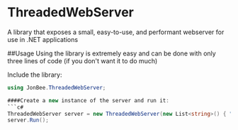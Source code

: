 # ThreadedWebServer
A library that exposes a small, easy-to-use, and performant webserver for use in .NET applications

##Usage
Using the library is extremely easy and can be done with only three lines of code (if you don't want it to do much)

Include the library:
```c#
using JonBee.ThreadedWebServer;

####Create a new instance of the server and run it:
```c#
ThreadedWebServer server = new ThreadedWebServer(new List<string>() { "http://localhost:4224/" });
server.Run();